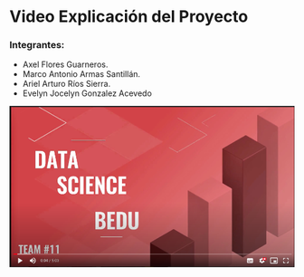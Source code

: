 # Video Explicación del Proyecto

### Integrantes: 

- Axel Flores Guarneros.
- Marco Antonio Armas Santillán.
- Ariel Arturo Ríos Sierra.  
- Evelyn Jocelyn Gonzalez Acevedo

[![Reproducir](https://github.com/Deltarios/Deltarios.github.io/blob/master/assets/portada_video_p2.png)](https://drive.google.com/file/d/1Q9N86qeIbjhM89x-MxWEC7QX8ZXLXz1Z/view?usp=sharing)
